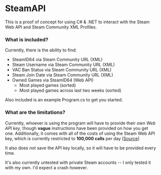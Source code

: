 # SteamAPI

This is a proof of concept for using C# & .NET to interact with the Steam Web API and Steam Community XML Profiles.

### What is included?

Currently, there is the ability to find:
- SteamID64 via Steam Community URL (XML)
- Steam Username via Steam Community URL (XML)
- VAC Ban Status via Steam Community URL (XML)
- Steam Join Date via Steam Community URL (XML)
- Owned Games via SteamID64 (Web API)
	- Most played games (sorted)
	- Most played games across last two weeks (sorted)

Also included is an example Program.cs to get you started.

### What are the limitations?

Currently, whoever is using the program will have to provide their *own Web API key*, though **vague** instructions have been provided on how you get one.
Additionally, it comes with all of the costs of using the Steam Web API key, which is currently restricted to **100,000 calls** per day [[Source](https://steamcommunity.com/dev/apiterms)]

It also does *not* save the API key locally, so it will have to be provided every time.

It's also currently untested with private Steam accounts -- I only tested it with my own. I'd expect a crash however.